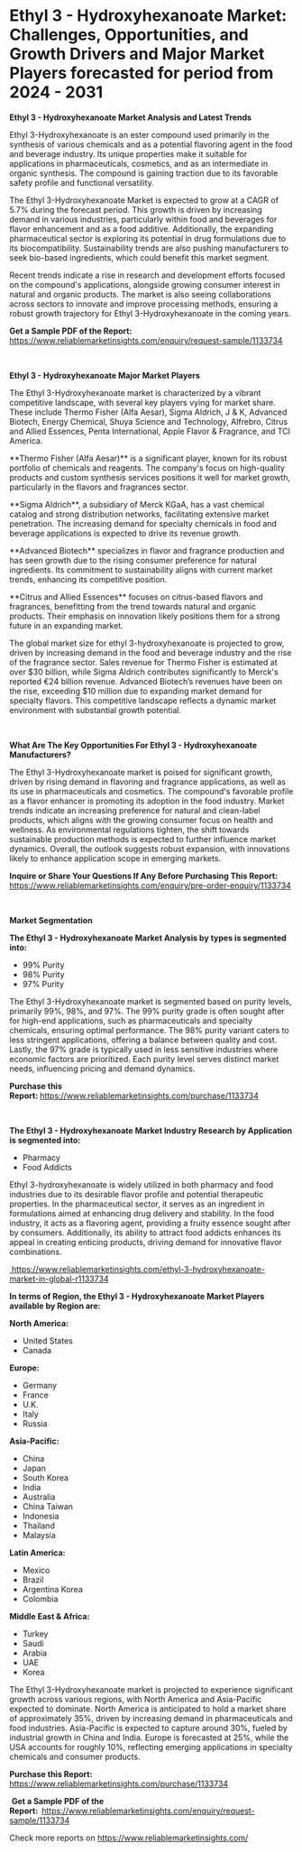 <p><h1>Ethyl 3 - Hydroxyhexanoate Market: Challenges, Opportunities, and Growth Drivers and Major Market Players forecasted for period from 2024 - 2031</h1></p><p><strong>Ethyl 3 - Hydroxyhexanoate Market Analysis and Latest Trends</strong></p>
<p><p>Ethyl 3-Hydroxyhexanoate is an ester compound used primarily in the synthesis of various chemicals and as a potential flavoring agent in the food and beverage industry. Its unique properties make it suitable for applications in pharmaceuticals, cosmetics, and as an intermediate in organic synthesis. The compound is gaining traction due to its favorable safety profile and functional versatility.</p><p>The Ethyl 3-Hydroxyhexanoate Market is expected to grow at a CAGR of 5.7% during the forecast period. This growth is driven by increasing demand in various industries, particularly within food and beverages for flavor enhancement and as a food additive. Additionally, the expanding pharmaceutical sector is exploring its potential in drug formulations due to its biocompatibility. Sustainability trends are also pushing manufacturers to seek bio-based ingredients, which could benefit this market segment.</p><p>Recent trends indicate a rise in research and development efforts focused on the compound's applications, alongside growing consumer interest in natural and organic products. The market is also seeing collaborations across sectors to innovate and improve processing methods, ensuring a robust growth trajectory for Ethyl 3-Hydroxyhexanoate in the coming years.</p></p>
<p><strong>Get a Sample PDF of the Report:&nbsp;</strong> <a href="https://www.reliablemarketinsights.com/enquiry/request-sample/1133734?utm_campaign=1789&utm_medium=2&utm_source=Github&utm_content=ia&utm_term=27122024&utm_id=ethyl-3-hydroxyhexanoate">https://www.reliablemarketinsights.com/enquiry/request-sample/1133734</a></p>
<p>&nbsp;</p>
<p><strong>Ethyl 3 - Hydroxyhexanoate Major Market Players</strong></p>
<p><p>The Ethyl 3-Hydroxyhexanoate market is characterized by a vibrant competitive landscape, with several key players vying for market share. These include Thermo Fisher (Alfa Aesar), Sigma Aldrich, J & K, Advanced Biotech, Energy Chemical, Shuya Science and Technology, Alfrebro, Citrus and Allied Essences, Penta International, Apple Flavor & Fragrance, and TCI America.</p><p>**Thermo Fisher (Alfa Aesar)** is a significant player, known for its robust portfolio of chemicals and reagents. The company's focus on high-quality products and custom synthesis services positions it well for market growth, particularly in the flavors and fragrances sector.</p><p>**Sigma Aldrich**, a subsidiary of Merck KGaA, has a vast chemical catalog and strong distribution networks, facilitating extensive market penetration. The increasing demand for specialty chemicals in food and beverage applications is expected to drive its revenue growth.</p><p>**Advanced Biotech** specializes in flavor and fragrance production and has seen growth due to the rising consumer preference for natural ingredients. Its commitment to sustainability aligns with current market trends, enhancing its competitive position. </p><p>**Citrus and Allied Essences** focuses on citrus-based flavors and fragrances, benefitting from the trend towards natural and organic products. Their emphasis on innovation likely positions them for a strong future in an expanding market.</p><p>The global market size for ethyl 3-hydroxyhexanoate is projected to grow, driven by increasing demand in the food and beverage industry and the rise of the fragrance sector. Sales revenue for Thermo Fisher is estimated at over $30 billion, while Sigma Aldrich contributes significantly to Merck's reported €24 billion revenue. Advanced Biotech’s revenues have been on the rise, exceeding $10 million due to expanding market demand for specialty flavors. This competitive landscape reflects a dynamic market environment with substantial growth potential.</p></p>
<p>&nbsp;</p>
<p><strong>What Are The Key Opportunities For Ethyl 3 - Hydroxyhexanoate Manufacturers?</strong></p>
<p><p>The Ethyl 3-Hydroxyhexanoate market is poised for significant growth, driven by rising demand in flavoring and fragrance applications, as well as its use in pharmaceuticals and cosmetics. The compound's favorable profile as a flavor enhancer is promoting its adoption in the food industry. Market trends indicate an increasing preference for natural and clean-label products, which aligns with the growing consumer focus on health and wellness. As environmental regulations tighten, the shift towards sustainable production methods is expected to further influence market dynamics. Overall, the outlook suggests robust expansion, with innovations likely to enhance application scope in emerging markets.</p></p>
<p><strong>Inquire or Share Your Questions If Any Before Purchasing This Report:</strong> <a href="https://www.reliablemarketinsights.com/enquiry/pre-order-enquiry/1133734?utm_campaign=1789&utm_medium=2&utm_source=Github&utm_content=ia&utm_term=27122024&utm_id=ethyl-3-hydroxyhexanoate">https://www.reliablemarketinsights.com/enquiry/pre-order-enquiry/1133734</a></p>
<p>&nbsp;</p>
<p><strong>Market Segmentation</strong></p>
<p><strong>The Ethyl 3 - Hydroxyhexanoate Market Analysis by types is segmented into:</strong></p>
<p><ul><li>99% Purity</li><li>98% Purity</li><li>97% Purity</li></ul></p>
<p><p>The Ethyl 3-Hydroxyhexanoate market is segmented based on purity levels, primarily 99%, 98%, and 97%. The 99% purity grade is often sought after for high-end applications, such as pharmaceuticals and specialty chemicals, ensuring optimal performance. The 98% purity variant caters to less stringent applications, offering a balance between quality and cost. Lastly, the 97% grade is typically used in less sensitive industries where economic factors are prioritized. Each purity level serves distinct market needs, influencing pricing and demand dynamics.</p></p>
<p><strong>Purchase this Report:&nbsp;</strong><a href="https://www.reliablemarketinsights.com/purchase/1133734?utm_campaign=1789&utm_medium=2&utm_source=Github&utm_content=ia&utm_term=27122024&utm_id=ethyl-3-hydroxyhexanoate">https://www.reliablemarketinsights.com/purchase/1133734</a></p>
<p>&nbsp;</p>
<p><strong>The Ethyl 3 - Hydroxyhexanoate Market Industry Research by Application is segmented into:</strong></p>
<p><ul><li>Pharmacy</li><li>Food Addicts</li></ul></p>
<p><p>Ethyl 3-hydroxyhexanoate is widely utilized in both pharmacy and food industries due to its desirable flavor profile and potential therapeutic properties. In the pharmaceutical sector, it serves as an ingredient in formulations aimed at enhancing drug delivery and stability. In the food industry, it acts as a flavoring agent, providing a fruity essence sought after by consumers. Additionally, its ability to attract food addicts enhances its appeal in creating enticing products, driving demand for innovative flavor combinations.</p></p>
<p><a href="https://www.reliablemarketinsights.com/ethyl-3-hydroxyhexanoate-market-in-global-r1133734?utm_campaign=1789&utm_medium=2&utm_source=Github&utm_content=ia&utm_term=27122024&utm_id=ethyl-3-hydroxyhexanoate">&nbsp;https://www.reliablemarketinsights.com/ethyl-3-hydroxyhexanoate-market-in-global-r1133734</a></p>
<p><strong>In terms of Region, the Ethyl 3 - Hydroxyhexanoate Market Players available by Region are:</strong></p>
<p>
    <p> <strong> North America: </strong>
        <ul>
            <li>United States</li>
            <li>Canada</li>
        </ul>
        </p> 
    <p> <strong> Europe: </strong>
        <ul>
            <li>Germany</li>
            <li>France</li>
            <li>U.K.</li>
            <li>Italy</li>
            <li>Russia</li>
        </ul>
        </p> 
    <p> <strong> Asia-Pacific: </strong>
        <ul>
            <li>China</li>
            <li>Japan</li>
            <li>South Korea</li>
            <li>India</li>
            <li>Australia</li>
            <li>China Taiwan</li>
            <li>Indonesia</li>
            <li>Thailand</li>
            <li>Malaysia</li>
        </ul>
        </p> 
    <p> <strong> Latin America: </strong>
        <ul>
            <li>Mexico</li>
            <li>Brazil</li>
            <li>Argentina Korea</li>
            <li>Colombia</li>
        </ul>
        </p> 
    <p> <strong> Middle East & Africa: </strong>
        <ul>
            <li>Turkey</li>
            <li>Saudi</li>
            <li>Arabia</li>
            <li>UAE</li>
            <li>Korea</li>
        </ul>
    </p>
    </p>
<p><p>The Ethyl 3-Hydroxyhexanoate market is projected to experience significant growth across various regions, with North America and Asia-Pacific expected to dominate. North America is anticipated to hold a market share of approximately 35%, driven by increasing demand in pharmaceuticals and food industries. Asia-Pacific is expected to capture around 30%, fueled by industrial growth in China and India. Europe is forecasted at 25%, while the USA accounts for roughly 10%, reflecting emerging applications in specialty chemicals and consumer products.</p></p>
<p><strong>Purchase this Report: </strong><a href="https://www.reliablemarketinsights.com/purchase/1133734?utm_campaign=1789&utm_medium=2&utm_source=Github&utm_content=ia&utm_term=27122024&utm_id=ethyl-3-hydroxyhexanoate">https://www.reliablemarketinsights.com/purchase/1133734</a></p>
<p>&nbsp;<strong>Get a Sample PDF of the Report:&nbsp;&nbsp;</strong><a href="https://www.reliablemarketinsights.com/enquiry/request-sample/1133734?utm_campaign=1789&utm_medium=2&utm_source=Github&utm_content=ia&utm_term=27122024&utm_id=ethyl-3-hydroxyhexanoate">https://www.reliablemarketinsights.com/enquiry/request-sample/1133734</a></p>
<p><strong></strong></p>
<p>Check more reports on <a href="https://www.reliablemarketinsights.com/?utm_campaign=1789&utm_medium=2&utm_source=Github&utm_content=ia&utm_term=27122024&utm_id=ethyl-3-hydroxyhexanoate">https://www.reliablemarketinsights.com/</a></p>